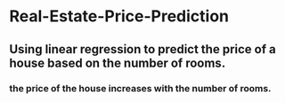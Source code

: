 # Real-Estate-Price-Prediction
## Using linear regression to predict the price of a house based on the number of rooms.
### the price of the house increases with the number of rooms.
